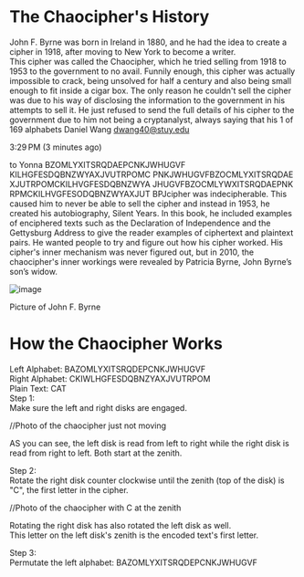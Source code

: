# The Chaocipher's History
John F. Byrne was born in Ireland in 1880, and he had the idea to create a cipher in 1918, after moving to New York to become a writer. <br />This cipher was called the Chaocipher, which he tried selling from 1918 to 1953 to the government to no avail. Funnily enough, this cipher was actually impossible to crack, being unsolved for half a century and also being small enough to fit inside a cigar box. The only reason he couldn't sell the cipher was due to his way of disclosing the information to the government in his attempts to sell it. He just refused to send the full details of his cipher to the government due to him not being a cryptanalyst, always saying that his 1 of 169
alphabets
Daniel Wang <dwang40@stuy.edu>
	
3:29 PM (3 minutes ago)
	
to Yonna
BZOMLYXITSRQDAEPCNKJWHUGVF KILHGFESDQBNZWYAXJVUTRPOMC
PNKJWHUGVFBZOCMLYXITSRQDAE XJUTRPOMCKILHVGFESDQBNZWYA
JHUGVFBZOCMLYWXITSRQDAEPNK RPMCKILHVGFESODQBNZWYAXJUT
BPJcipher was indecipherable. This caused him to never be able to sell the cipher and instead in 1953, he created his autobiography, Silent Years. In this book, he included examples of enciphered texts such as the Declaration of Independence and the Gettysburg Address to give the reader examples of ciphertext and plaintext pairs. He wanted people to try and figure out how his cipher worked. His cipher's inner mechanism was never figured out, but in 2010, the chaocipher's inner workings were revealed by Patricia Byrne, John Byrne’s son’s widow.

![image](https://github.com/Stuycs-K/final-project-10-wang-daniel-yeung-yonna/assets/124080285/48b72928-6970-4f5b-8617-42d9ccec2631)

Picture of John F. Byrne

# How the Chaocipher Works
Left Alphabet:  BAZOMLYXITSRQDEPCNKJWHUGVF <br />
Right Alphabet: CKIWLHGFESDQBNZYAXJVUTRPOM <br />
Plain Text: CAT <br />
Step 1: <br />
Make sure the left and right disks are engaged. <br />

//Photo of the chaocipher just not moving

AS you can see, the left disk is read from left to right while the right disk is read from right to left. Both start at the zenith. <br />

Step 2: <br />
Rotate the right disk counter clockwise until the zenith (top of the disk) is "C", the first letter in the cipher. <br />

//Photo of the chaocipher with C at the zenith

Rotating the right disk has also rotated the left disk as well. <br />
This letter on the left disk's zenith is the encoded text's first letter. <br />

Step 3: <br />
Permutate the left alphabet: BAZOMLYXITSRQDEPCNKJWHUGVF
